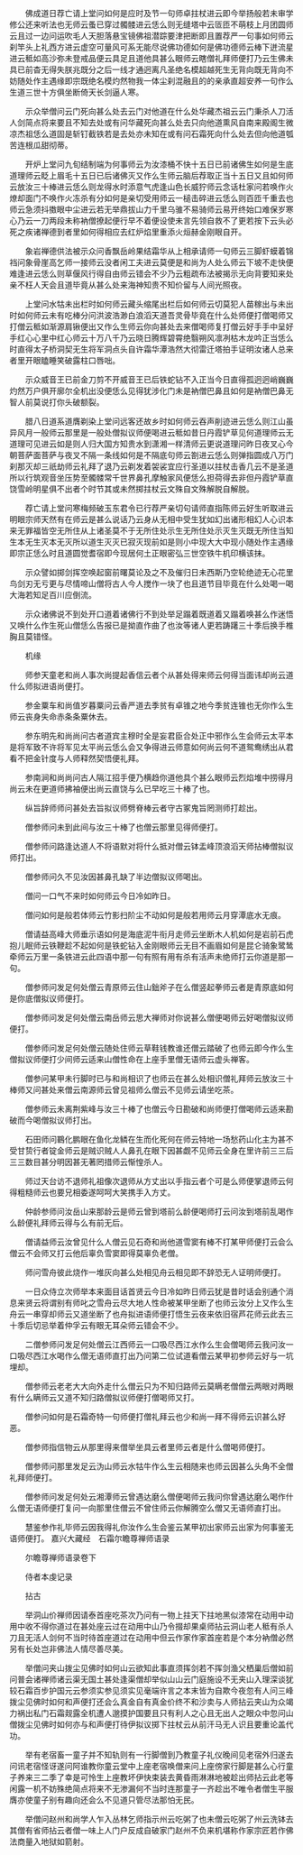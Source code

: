 <!-- { "loadSidebar": true } -->
　　佛成道日荐亡请上堂问如何是应时及节一句师卓拄杖进云即今举扬般若未审学修公还来听法也无师云蚤已穿过髑髅进云恁么则无缝塔中云匼匝不萌枝上月团圆师云且过一边问运吹毛人天胆落悬宝镜佛祖潜踪要津把断即且置荐严一句事如何师云刹竿头上礼西方进云虚空可量风可系无能尽说佛功德如何是佛功德师云棒下迸流星进云秪如高沙弥未登戒品便云具足且道他具甚么眼师云瞎僧礼拜师便打乃云生佛未具已前杳无得失朕兆既分之后一线才通迥离凡圣绝名模超越死生无背向既无背向不妨随处作主遇缘即宗既绝名模灼然物我一体尘刹混融且的的亲承直超安养一句作么生道三世十方俱坐断倚天长剑逼人寒。

　　示众举僧问云门死向甚么处去云门对他道在什么处华藏杰祖云云门秉杀人刀活人剑简点将来要且不知去处或有问华藏死向甚么处去只向他道熏风自南来殿阁生微凉杰祖恁么道固是斩钉截铁若是去处亦未知在或有问石霜死向什么处去但向他道瓠苦连根瓜甜彻蒂。

　　开炉上堂问九旬结制端为何事师云为汝漆桶不快十五日已前诸佛生如何是生底道理师云眨上眉毛十五日已后诸佛灭又作么生师云脑后荐取正当十五日又且如何师云放汝三十棒进云恁么则龙得水时添意气虎逢山色长威狞师云念话杜家问若唤作火燎却面门不唤作火冻杀有分如何是亲切受用师云一槌击碎进云恁么则百匝千重去也师云急须抖擞眼中尘进云若无举鼎拔山力千里乌骓不易骑师云易开终始口难保岁寒心乃云一刀两段未称衲僧撩起便行早不着便设使未言先领自救不了更若按下云头必死之疾诸禅德到者里如何得相应去红炉焰里重添火烜赫金刚眼自开。

　　象岩禅德供法被示众问香飘岳岭果结霜华从上相承请师一句师云三脚虾蟆着锦裆问象骨崖高乞师一接师云没者闲工夫进云莫便是和尚为人处么师云下坡不走快便难逢进云恁么则草偃风行得自由师云错会不少乃云粗疏布法被揭示无向背要知来处亲不枉人天会且道毕竟从甚么处来海神知贵不知价留与人间光照夜。

　　上堂问水牯未出栏时如何师云藏头缩尾出栏后如何师云切莫犯人苗稼出与未出时如何师云未有吃棒分问洪波浩渺白浪滔天道吾灵骨毕竟在什么处师便打僧喝师又打僧云秪如渐源肩锹便出又作么生师云你向甚处去来僧喝师复打僧云好手手中呈好手红心心里中红心师云十万八千乃云晓日腾辉碧霄绝翳朔风凛冽枯木龙吟正当恁么时直得太子桥洞契无生将军洞点头自许霜华潭浩然大彻雷迁塔拍手证明汝诸人总来者里开眼瞌睡笑破露柱口唇咄。

　　示众威音王已前金刀剪不开威音王已后铁蛇钻不入正当今日直得孤迥迥峭巍巍灼然万户俱开廓尔全机出没便恁么见得犹涉化门未是衲僧巴鼻且如何是衲僧巴鼻无智人前莫说打你头破额裂。

　　腊八日道系道膺剃染上堂问远客还故乡时如何师云吞声削迹进云恁么则江山虽异风月一般师云那里是一般处僧拟议师便喝进云秪如昔日丹霞铲草见何道理师云无道理可见进云如是则人归大国方知贵水到潇湘一样清师云更说道理问昨日夜叉心今朝菩萨面菩萨与夜叉不隔一条线如何是不隔底句师云劄进云恁么则弹指圆成八万门刹那灭却三祇劫师云礼拜了退乃云剃发着袈裟宜应行圣道以拄杖击香几云不是圣道所以行筑观音坐压势至髑髅常千世界鼻孔摩触家风便恁么担荷得去非但丹霞铲草直饶雪岭明星俱不出者个时节其或未然掷拄杖云文殊自文殊解脱自解脱。

　　荐亡请上堂问寒梅频破玉东君令已行荐严亲切句请师直指陈师云好生听取进云明眼宗师天然有在师云是甚么说话乃云身从无相中受生犹如幻出诸形相幻人心识本来无罪福皆空无所住从上诸圣莫不于无所住处示生无所住处示灭生灭既无所住当知生本无生灭本无灭所以道生灭灭已寂灭现前如是则小中现大大中现小随处作主遇缘即宗正恁么时且道圆觉耆宿即今现居何土正眼密弘三世空铁牛机印横该抹。

　　示众譬如掷剑挥空唤起窗前曙莫论及之不及催归日未西斯乃空轮绝迹无心花里鸟剑刃无亏更与尽情啼山僧将古人今人搅作一块了也且道节目毕竟在什么处喝一喝大海若知足百川应倒流。

　　示众诸佛说不到处开口道着诸佛行不到处举足蹋着既道着又蹋着唤甚么作迷悟又唤什么作生死山僧恁么告报已是拗直作曲了也汝等诸人更若踌躇三十季后换手椎胸且莫错怪。

　　机缘

　　师参天童老和尚人事次尚提起香信云者个从甚处得来师云何得当面讳却尚云道什么师拟进语尚便打。

　　参金粟车和尚值岁暮粟问云香严道去季贫有卓锥之地今季贫连锥也无你作么生师云丧身失命赤条条粟休去。

　　参东明先和尚尚问古者道宾主穆时全是妄君臣合处正中邪作么生会师云太平本是将军致不许将军见太平尚云恁么会又争得进云师意如何尚云何不道鸳鸯绣出从君看不把金针度与人师释然契悟便礼拜。

　　参南涧和尚尚问古人隔江招手便乃横趋你道他具个甚么眼师云烈焰堆中捞得月尚云未在更道师拂袖便出尚云直饶与么已早吃三十棒了也。

　　纵旨辞师师问甚处去旨拟议师劈脊棒云者守古冢鬼旨罔测师打趁出。

　　僧参师问未到此间与汝三十棒了也僧云那里见得师便打。

　　僧参师问路逢达道人不将语默对将什么抵对僧云钵盂峰顶浪滔天师拈棒僧拟议师打出。

　　僧参师问久不见汝因甚鼻孔缺了半边僧拟议师喝出。

　　僧问一口气不来时如何师云今日冷如昨日。

　　僧问如何是般若体师云竹影扫阶尘不动如何是般若用师云月穿潭底水无痕。

　　僧请益高峰大师垂示语如何是海底泥牛衔月走师云坐断木人机如何是岩前石虎抱儿眠师云铁鞭趁不起如何是铁蛇钻入金刚眼师云无目不画眉如何是昆仑骑象鹭鸶牵师云万里一条铁进云此四语中那一句有照有用有杀有活声未绝师打云你道是那一句。

　　僧参师问发足何处僧云青原师云住山鈯斧子在么僧竖起拳师云者是青原底如何是你底僧拟议师便打。

　　僧参师问发足何处僧云南岳师云思大禅师对你说甚么僧便喝师云好喝僧拟议师便打。

　　僧参师问发足何处僧云随处住师云草鞋钱教谁还僧云踏破了也师云即今作么生僧拟议师便打少间师云适来山僧性命在上座手里僧无语师云虚头禅客。

　　僧参问某甲未行脚时已与和尚相识了也师云在甚么处相识僧礼拜师云放汝三十棒师又问甚处来僧云南源师云曾见祖师么僧云不见师云请坐吃茶。

　　僧参师云未离荆紫峰与汝三十棒了也僧云今日勘破和尚师便打僧喝师云适来勘破而今喝僧拟议师打出。

　　石田师问鶤化鹏眼在鱼化龙鳞在生而化死何在师云特地一场愁药山化主为甚不受甘贽行者锭金师云是贼识贼人人鼻孔在眼下因甚觑不见师云全身在里许前三三后三三数目甚分明因甚无著罔措师云惭惶杀人。

　　师过天台访不退师礼祖像次退师从方丈出以手指云者个可是么师便掌退师云何得粗糙师云也要兄相委遂呵呵大笑携手入方丈。

　　仲龄参师问汝岳山来那龄云是师云曾到塔前么龄便喝师打云问汝到塔前乱喝作么龄便礼拜师云得与么有前无后。

　　僧请益师云汝曾见什么人僧云见石奇和尚他道雪窦有棒不打某甲师便打云会么僧云不会师又打云他后辜负雪窦即得莫辜负老僧。

　　师问雪舟彼此烧作一堆灰向甚么处相见舟云相见即不辞恐无人证明师便打。

　　一日众侍立次师举本来面目话首贤云今日冷如昨日师云犹是昔时话会别通个消息来贤云将谓别有师叱之雪舟云尽大地人性命被某甲坐断了也师云汝分上又作么生舟云一串穿却师云又道坐断了也舟拟进语师便打悟生云夜来依旧宿芦花师云此去三十季后切忌举着仲孚云有眼无耳朵师云错会不少。

　　二僧参师问发足何处僧云江西师云一口吸尽西江水作么生会僧喝师云我问汝一口吸尽西江水喝作么僧无语师直打出乃问第二位试道看僧云某甲初参师云好与一坑埋却。

　　僧参师云老老大大向外走什么僧云只为不知归路师云莫瞒老僧僧云两眼对两眼有什么瞒师云又道不知归路僧拟议师便打僧喝师又打。

　　僧参问如何是石霜奇特一句师便打僧礼拜云也少和尚一拜不得师云识甚么好恶。

　　僧参师指信物云从那里得来僧举坐具云者里师云者是什么僧喝师便打。

　　僧参师问那里发足云沩山师云水牯牛作么生云相随来也师云因甚么头角不全僧礼拜师便打。

　　僧参师问发足何处云湘潭师云曾遇达磨么僧便喝师云我问你曾遇达磨么喝作什么僧无语师便打复问一向那里住僧云不曾住师云你解腾空么僧又无语师直打出。

　　慧鉴参作礼毕师云因我得礼你汝作么生会鉴云某甲初出家师云出家为何事鉴无语师便打。
嘉兴大藏经　石霜尔瞻尊禅师语录


　　尔瞻尊禅师语录卷下

　　侍者本虔记录

　　拈古

　　举洞山价禅师因请泰首座吃茶次乃问有一物上拄天下拄地黑似漆常在动用中动用中收不得你道过在甚处座云过在动用中山乃令掇却果桌师拈云洞山老人秪有杀人刀且无活人剑何不当时待首座道过在动用中但云作家作家首座若是个本分衲僧必然另有长处岂非佛法人情尽善尽美。

　　举僧问夹山拨尘见佛时如何山云欲知此事直须挥剑若不挥剑渔父栖巢后僧如前问普会诸禅师诸云渠无国土甚处逢渠僧却举似山山云门庭施设不无夹山入理深谈犹较石霜百步护国元云参须实参见须实见毫端许言之本末皆为自欺今夜忽有人问三峰拨尘见佛时如何和声便打还会么真金自有真金价终不和沙卖与人师拈云夹山为众竭力祸出私门石霜觌露全机遭人邈摸护国要且只有利人之心且无出人之眼众中忽问山僧拨尘见佛时如何亦与和声便打待伊拟议掷下拄杖云从前汗马无人识且要重论盖代功。

　　举有老宿畜一童子并不知轨则有一行脚僧到乃教童子礼仪晚间见老宿外归遂去问讯老宿怪讶遂问阿谁教你童云堂中上座老宿唤僧来问上座傍家行脚是甚么心行童子养来三二季了幸是可怜生上座教坏伊快束装去黄昏雨淋淋地被趁出师拈云此老等闲露一机不妨殊绝简点将来不无渗漏何不当时连那童子一齐趁出不唯令者僧生平服膺亦使童子别有趣向还会么不见道只管尽法那怕无民。

　　举僧问赵州和尚学人乍入丛林乞师指示州云吃粥了也未僧云吃粥了州云洗钵去其僧有省师拈云者僧一味上人门户反成自破家门赵州不负来机堪称作家宗匠若作佛法商量入地狱如箭射。


